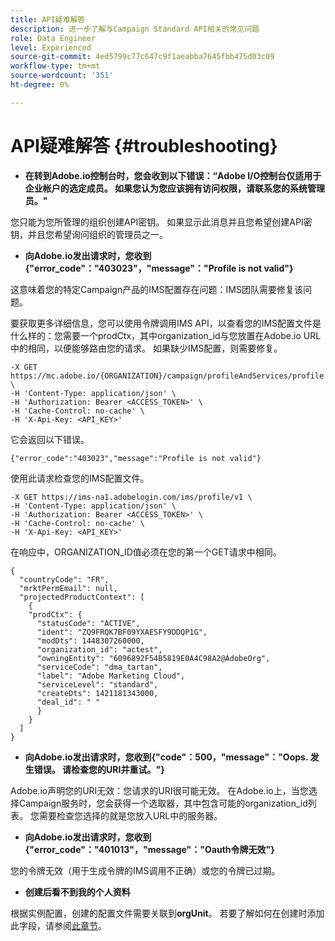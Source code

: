 ```yaml
---
title: API疑难解答
description: 进一步了解与Campaign Standard API相关的常见问题
role: Data Engineer
level: Experienced
source-git-commit: 4ed5799c77c647c9f1aeabba7645fbb475d03c09
workflow-type: tm+mt
source-wordcount: '351'
ht-degree: 0%

---
```


# API疑难解答 {#troubleshooting}

* **在转到Adobe.io控制台时，您会收到以下错误：“Adobe I/O控制台仅适用于企业帐户的选定成员。 如果您认为您应该拥有访问权限，请联系您的系统管理员。&quot;**

您只能为您所管理的组织创建API密钥。 如果显示此消息并且您希望创建API密钥，并且您希望询问组织的管理员之一。

* **向Adobe.io发出请求时，您收到{&quot;error_code&quot;：&quot;403023&quot;，&quot;message&quot;：&quot;Profile is not valid&quot;}**

这意味着您的特定Campaign产品的IMS配置存在问题：IMS团队需要修复该问题。

要获取更多详细信息，您可以使用令牌调用IMS API，以查看您的IMS配置文件是什么样的：您需要一个prodCtx，其中organization_id与您放置在Adobe.io URL中的相同，以便能够路由您的请求。
如果缺少IMS配置，则需要修复。

```
-X GET https://mc.adobe.io/{ORGANIZATION}/campaign/profileAndServices/profile \
-H 'Content-Type: application/json' \
-H 'Authorization: Bearer <ACCESS_TOKEN>' \
-H 'Cache-Control: no-cache' \
-H 'X-Api-Key: <API_KEY>'
```

它会返回以下错误。

```
{"error_code":"403023","message":"Profile is not valid"}
```

使用此请求检查您的IMS配置文件。

```
-X GET https://ims-na1.adobelogin.com/ims/profile/v1 \
-H 'Content-Type: application/json' \
-H 'Authorization: Bearer <ACCESS_TOKEN>' \
-H 'Cache-Control: no-cache' \
-H 'X-Api-Key: <API_KEY>'
```

在响应中，ORGANIZATION_ID值必须在您的第一个GET请求中相同。

```
{
  "countryCode": "FR",
  "mrktPermEmail": null,
  "projectedProductContext": [
    {
    "prodCtx": {
      "statusCode": "ACTIVE",
      "ident": "ZQ9FRQK7BF09YXAESFY9DDQP1G",
      "modDts": 1448307260000,
      "organization_id": "actest",
      "owningEntity": "6096892F54B5819E0A4C98A2@AdobeOrg",
      "serviceCode": "dma_tartan",
      "label": "Adobe Marketing Cloud",
      "serviceLevel": "standard",
      "createDts": 1421181343000,
      "deal_id": " "
      }
    }
  ]
}
```

* **向Adobe.io发出请求时，您收到{&quot;code&quot;：500，&quot;message&quot;：&quot;Oops. 发生错误。 请检查您的URI并重试。&quot;}**

Adobe.io声明您的URI无效：您请求的URI很可能无效。 在Adobe.io上，当您选择Campaign服务时，您会获得一个选取器，其中包含可能的organization_id列表。 您需要检查您选择的就是您放入URL中的服务器。

* **向Adobe.io发出请求时，您收到{&quot;error_code&quot;：&quot;401013&quot;，&quot;message&quot;：&quot;Oauth令牌无效&quot;}**

您的令牌无效（用于生成令牌的IMS调用不正确）或您的令牌已过期。

* **创建后看不到我的个人资料**

根据实例配置，创建的配置文件需要关联到&#x200B;**orgUnit**。 若要了解如何在创建时添加此字段，请参阅[此章节](creating-profiles-api.md)。

<!-- * (error duplicate key : quand tu crées un profile qui existe déjà , il faut faire un patch pour updater le profile plutôt qu'un POST)

With Curl
List all profiles

Create a profile

Update the mobilePhone attribute of a profile

API Calls on Service

GET the list of services

-->

<!--

How to find and use a filter?
Error codes:

* PAtch sur Age = message d'erreur :
500
Cannot update the 'age' property that is read-only
'age' property is not valid for the 'profile' resource.
-->

<!--
How to filter a list of subscribed profiles with available profile filters ? by date (by les filtres dispo sur la ressource) ?

Pattern classique :

recupérer la liste des subscriptions filtrées d'un profile
1) get sur profile
2) recup PKey
3) get sur PKey
4) get sur href des subscriptions

Comment savoir quel filtre appliquer ?

1) get sur metadata de profile
2) retourne description de la collection subscription
3) get sur la valeur du champ resTarget
4) get sur le href dans filters
5) retourne les filtres applicables sur l'url des data.

-->
